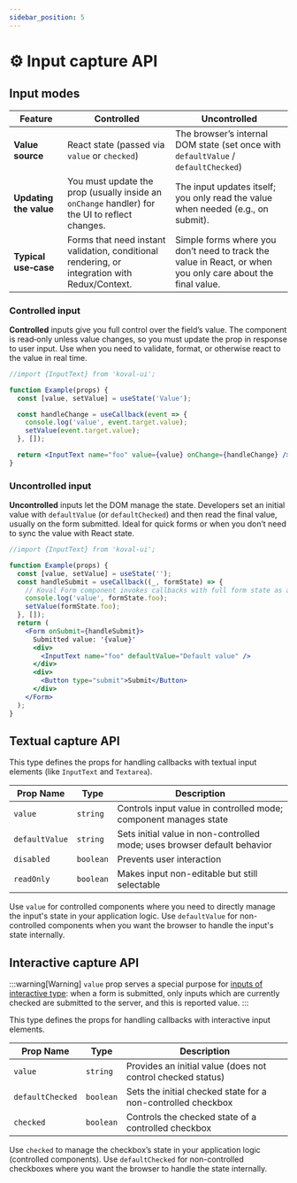 ```yaml
---
sidebar_position: 5
---
```


# ⚙️ Input capture API

## Input modes

| Feature                | Controlled                                                                                     | Uncontrolled                                                                                                |
| ---------------------- | ---------------------------------------------------------------------------------------------- | ----------------------------------------------------------------------------------------------------------- |
| **Value source**       | React state (passed via `value` or `checked`)                                                  | The browser’s internal DOM state (set once with `defaultValue` / `defaultChecked`)                          |
| **Updating the value** | You must update the prop (usually inside an `onChange` handler) for the UI to reflect changes. | The input updates itself; you only read the value when needed (e.g., on submit).                            |
| **Typical use‑case**   | Forms that need instant validation, conditional rendering, or integration with Redux/Context.  | Simple forms where you don’t need to track the value in React, or when you only care about the final value. |

### Controlled input

**Controlled** inputs give you full control over the field’s value. The component is read‑only unless value changes, so you must update the prop in response to user input. Use when you need to validate, format, or otherwise react to the value in real time.

```jsx live
//import {InputText} from 'koval-ui';

function Example(props) {
  const [value, setValue] = useState('Value');

  const handleChange = useCallback(event => {
    console.log('value', event.target.value);
    setValue(event.target.value);
  }, []);

  return <InputText name="foo" value={value} onChange={handleChange} />;
}
```

### Uncontrolled input

**Uncontrolled** inputs let the DOM manage the state. Developers set an initial value with `defaultValue` (or `defaultChecked`) and then read the final value, usually on the form submitted. Ideal for quick forms or when you don’t need to sync the value with React state.

```jsx live
//import {InputText} from 'koval-ui';

function Example(props) {
  const [value, setValue] = useState('');
  const handleSubmit = useCallback((_, formState) => {
    // Koval Form component invokes callbacks with full form state as a second parameter
    console.log('value', formState.foo);
    setValue(formState.foo);
  }, []);
  return (
    <Form onSubmit={handleSubmit}>
      Submitted value: '{value}'
      <div>
        <InputText name="foo" defaultValue="Default value" />
      </div>
      <div>
        <Button type="submit">Submit</Button>
      </div>
    </Form>
  );
}
```

## Textual capture API

This type defines the props for handling callbacks with textual input elements
(like `InputText` and `Textarea`).

| Prop Name      | Type      | Description                                                              |
| -------------- | --------- | ------------------------------------------------------------------------ |
| `value`        | `string`  | Controls input value in controlled mode; component manages state         |
| `defaultValue` | `string`  | Sets initial value in non-controlled mode; uses browser default behavior |
| `disabled`     | `boolean` | Prevents user interaction                                                |
| `readOnly`     | `boolean` | Makes input non-editable but still selectable                            |

Use `value` for controlled components where you need to directly manage the input's state in your application logic. Use `defaultValue` for non-controlled components when you want the browser to handle the input's state internally.

## Interactive capture API

:::warning[Warning]
`value` prop serves a special purpose for [inputs of interactive
type](https://developer.mozilla.org/en-US/docs/Web/HTML/Element/input/checkbox#additional_attributes):
when a form is submitted, only inputs which are currently checked are submitted to the server,
and this is reported value.
:::

This type defines the props for handling callbacks with interactive input elements.

| Prop Name        | Type      | Description                                                  |
| ---------------- | --------- | ------------------------------------------------------------ |
| `value`          | `string`  | Provides an initial value (does not control checked status)  |
| `defaultChecked` | `boolean` | Sets the initial checked state for a non-controlled checkbox |
| `checked`        | `boolean` | Controls the checked state of a controlled checkbox          |

Use `checked` to manage the checkbox’s state in your application logic (controlled components). Use `defaultChecked` for non-controlled checkboxes where you want the browser to handle the state internally.
